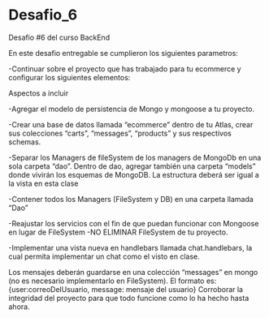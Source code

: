 # Desafio_6
Desafio #6 del curso BackEnd 

En este desafio entregable se cumplieron los siguientes parametros:


-Continuar sobre el proyecto que has trabajado para tu ecommerce y configurar los siguientes elementos:

Aspectos a incluir

-Agregar el modelo de persistencia de Mongo y mongoose a tu proyecto.

-Crear una base de datos llamada “ecommerce” dentro de tu Atlas, crear sus
colecciones “carts”, “messages”, “products” y sus respectivos schemas.

-Separar los Managers de fileSystem de los managers de MongoDb en una sola carpeta “dao”.
Dentro de dao, agregar también una carpeta “models” donde vivirán los esquemas de MongoDB.
La estructura deberá ser igual a la vista en esta clase

-Contener todos los Managers (FileSystem y DB) en una carpeta llamada “Dao”


-Reajustar los servicios con el fin de que puedan funcionar con Mongoose en lugar de FileSystem
-NO ELIMINAR FileSystem de tu proyecto.

-Implementar una vista nueva en handlebars llamada chat.handlebars, la cual permita implementar un chat como el visto en clase.

Los mensajes deberán guardarse en una colección “messages” en mongo (no es necesario implementarlo en FileSystem). 
El formato es:  {user:correoDelUsuario, message: mensaje del usuario}
Corroborar la integridad del proyecto para que todo funcione como lo ha hecho hasta ahora.
